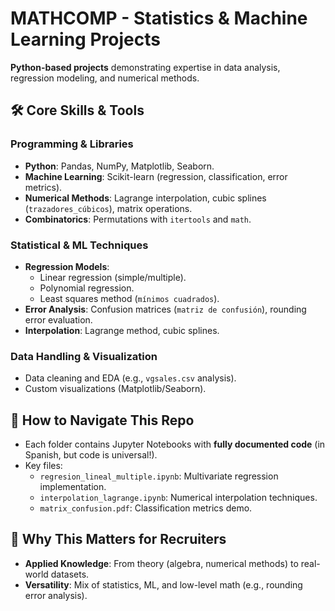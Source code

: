 # MATHCOMP - Statistics & Machine Learning Projects  
**Python-based projects** demonstrating expertise in data analysis, regression modeling, and numerical methods.  

## 🛠️ **Core Skills & Tools**  

### **Programming & Libraries**  
- **Python**: Pandas, NumPy, Matplotlib, Seaborn.  
- **Machine Learning**: Scikit-learn (regression, classification, error metrics).  
- **Numerical Methods**: Lagrange interpolation, cubic splines (`trazadores_cúbicos`), matrix operations.  
- **Combinatorics**: Permutations with `itertools` and `math`.  

### **Statistical & ML Techniques**  
- **Regression Models**:  
  - Linear regression (simple/multiple).  
  - Polynomial regression.  
  - Least squares method (`mínimos cuadrados`).  
- **Error Analysis**: Confusion matrices (`matriz de confusión`), rounding error evaluation.  
- **Interpolation**: Lagrange method, cubic splines.  

### **Data Handling & Visualization**  
- Data cleaning and EDA (e.g., `vgsales.csv` analysis).  
- Custom visualizations (Matplotlib/Seaborn).  

## 📂 **How to Navigate This Repo**  
- Each folder contains Jupyter Notebooks with **fully documented code** (in Spanish, but code is universal!).  
- Key files:  
  - `regresion_lineal_multiple.ipynb`: Multivariate regression implementation.  
  - `interpolation_lagrange.ipynb`: Numerical interpolation techniques.  
  - `matrix_confusion.pdf`: Classification metrics demo.  

## 🎯 **Why This Matters for Recruiters**  
- **Applied Knowledge**: From theory (algebra, numerical methods) to real-world datasets.  
- **Versatility**: Mix of statistics, ML, and low-level math (e.g., rounding error analysis). 
